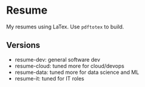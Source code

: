# Resume

My resumes using LaTex. Use `pdftotex` to build.

## Versions

- resume-dev: general software dev
- resume-cloud: tuned more for cloud/devops
- resume-data: tuned more for data science and ML
- resume-it: tuned for IT roles
